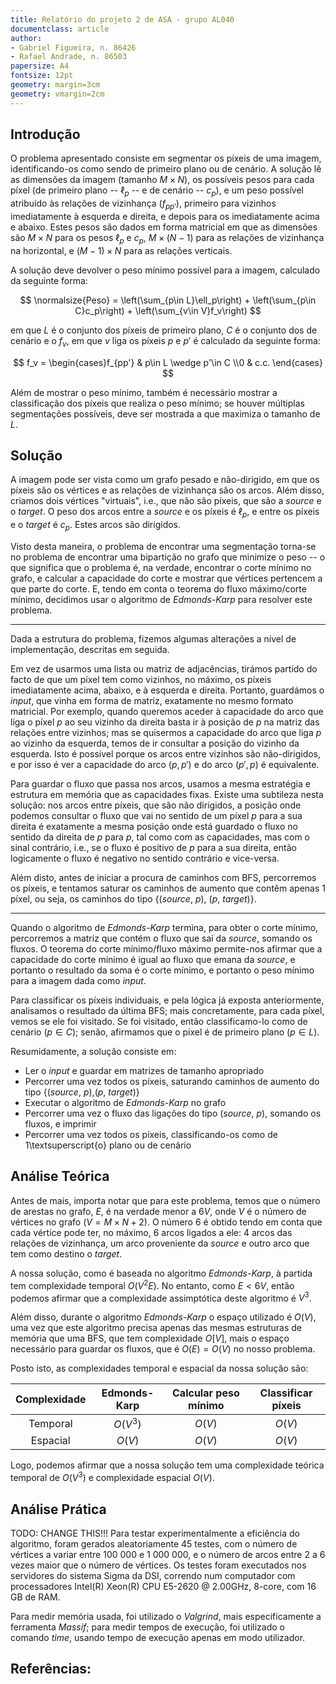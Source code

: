 ```yaml
---
title: Relatório do projeto 2 de ASA - grupo AL040
documentclass: article
author:
- Gabriel Figueira, n. 86426
- Rafael Andrade, n. 86503
papersize: A4
fontsize: 12pt
geometry: margin=3cm
geometry: vmargin=2cm
---
```


## Introdução

O problema apresentado consiste em segmentar os píxeis de uma imagem,
identificando-os como sendo de primeiro plano ou de cenário. A solução
lê as dimensões da imagem (tamanho $M\times N$), os possíveis pesos para cada
píxel (de primeiro plano -- $\ell_p$ -- e de cenário -- $c_p$), e um peso
possível atribuído às relações de vizinhança ($f_{pp'}$), primeiro para vizinhos
imediatamente à esquerda e direita, e depois para os imediatamente acima e
abaixo. Estes pesos são dados em forma matricial em que as dimensões são
$M\times N$ para os pesos $\ell_p$ e $c_p$, $M\times (N-1)$ para as relações de
vizinhança na horizontal, e $(M-1)\times N$ para as relações verticais.

A solução deve devolver o peso mínimo possível para a imagem, calculado
da seguinte forma:

$$
\normalsize{Peso} =
\left(\sum_{p\in L}\ell_p\right) +
\left(\sum_{p\in C}c_p\right) +
\left(\sum_{v\in V}f_v\right)
$$

em que $L$ é o conjunto dos píxeis de primeiro plano, $C$ é o conjunto dos
de cenário e o $f_v$, em que $v$ liga os píxeis $p$ e $p'$ é calculado da
seguinte forma:

$$
f_v =
\begin{cases}f_{pp'} &  p\in L \wedge p'\in C
             \\0     & c.c.
\end{cases}
$$

Além de mostrar o peso mínimo, também é necessário mostrar a classificação
dos píxeis que realiza o peso mínimo; se houver múltiplas segmentações
possíveis, deve ser mostrada a que maximiza o tamanho de $L$.


## Solução

A imagem pode ser vista como um grafo pesado e não-dirigido, em que os píxeis
são os vértices e as relações de vizinhança são os arcos. Além disso, criamos dois
vértices "virtuais", i.e., que não são píxeis, que são a *source* e o *target*.
O peso dos arcos entre a *source* e os píxeis é $\ell_p$, e entre os píxeis e o
*target* é $c_p$. Estes arcos são dirigidos.

Visto desta maneira, o problema de encontrar uma segmentação torna-se no
problema de encontrar uma bipartição no grafo que minimize o peso -- o que
significa que o problema é, na verdade, encontrar o corte mínimo no grafo,
e calcular a capacidade do corte e mostrar que vértices pertencem a que parte do
corte. E, tendo em conta o teorema do fluxo máximo/corte mínimo, decidimos usar
o algoritmo de *Edmonds-Karp* para resolver este problema.

-----

Dada a estrutura do problema, fizemos algumas alterações a nível de
implementação, descritas em seguida.

Em vez de usarmos uma lista ou matriz de adjacências, tirámos partido do
facto de que um píxel tem como vizinhos, no máximo, os píxeis imediatamente
acima, abaixo, e à esquerda e direita. Portanto, guardámos o *input*, que vinha
em forma de matriz, exatamente no mesmo formato matricial. Por exemplo, quando
queremos aceder à capacidade do arco que liga o píxel $p$ ao seu vizinho da
direita basta ir à posição de $p$ na matriz das relações entre vizinhos; mas se
quisermos a capacidade do arco que liga $p$ ao vizinho da esquerda, temos de ir
consultar a posição do vizinho da esquerda. Isto é possível porque os arcos
entre vizinhos são não-dirigidos, e por isso é ver a capacidade do arco $(p,p')$
e do arco $(p',p)$ é equivalente.

Para guardar o fluxo que passa nos arcos, usamos a mesma estratégia e estrutura
em memória que as capacidades fixas. Existe uma subtileza nesta solução:
nos arcos entre píxeis, que são não dirigidos, a posição onde podemos consultar
o fluxo que vai no sentido de um píxel $p$ para a sua direita é exatamente a
mesma posição onde está guardado o fluxo no sentido da direita de $p$ para $p$,
tal como com as capacidades, mas com o sinal contrário, i.e., se o fluxo é
positivo de $p$ para a sua direita, então logicamente o fluxo é negativo no
sentido contrário e vice-versa.

Além disto, antes de iniciar a procura de caminhos com BFS, percorremos os
píxeis, e tentamos saturar os caminhos de aumento que contêm apenas 1 píxel, ou
seja, os caminhos do tipo {(*source*, $p$), ($p$, *target*)}.

-----


Quando o algoritmo de *Edmonds-Karp* termina, para obter o corte mínimo,
percorremos a matriz que contém o fluxo que sai da *source*, somando os fluxos.
O teorema do corte mínimo/fluxo máximo permite-nos afirmar que a capacidade do
corte mínimo é igual ao fluxo que emana da *source*, e portanto o resultado da
soma é o corte mínimo, e portanto o peso mínimo para a imagem dada como *input*.

Para classificar os píxeis individuais, e pela lógica já exposta anteriormente,
analisamos o resultado da última BFS; mais concretamente, para cada píxel, vemos
se ele foi visitado. Se foi visitado, então classificamo-lo como de cenário ($p
\in C$); senão, afirmamos que o píxel é de primeiro plano ($p\in L$).


Resumidamente, a solução consiste em:

  - Ler o *input* e guardar em matrizes de tamanho apropriado
  - Percorrer uma vez todos os píxeis, saturando caminhos de aumento do tipo
    {(*source*, $p$),($p$, *target*)}
  - Executar o algoritmo de *Edmonds-Karp* no grafo
  - Percorrer uma vez o fluxo das ligações do tipo (*source*, $p$), somando os
    fluxos, e imprimir
  - Percorrer uma vez todos os píxeis, classificando-os como de
    1\textsuperscript{o} plano ou de cenário


## Análise Teórica

Antes de mais, importa notar que para este problema, temos que o número de
arestas no grafo, $E$, é na verdade menor a $6V$, onde $V$ é o número de
vértices no grafo ($V = M\times N + 2$). O número $6$ é obtido tendo em conta
que cada vértice pode ter, no máximo, 6 arcos ligados a ele: 4 arcos das
relações de vizinhança, um arco proveniente da *source* e outro arco que tem
como destino o *target*.

A nossa solução, como é baseada no algoritmo *Edmonds-Karp*, à partida tem
complexidade temporal $O(V^2E)$. No entanto, como $E < 6V$, então podemos
afirmar que a complexidade assimptótica deste algoritmo é $V^3$.

Além disso, durante o algoritmo *Edmonds-Karp* o espaço utilizado é $O(V)$, uma
vez que este algoritmo precisa apenas das mesmas estruturas de memória que uma
BFS, que tem complexidade $O[V]$, mais o espaço necessário para guardar os
fluxos, que é $O(E) = O(V)$ no nosso problema.

Posto isto, as complexidades temporal e espacial da nossa solução são:

| Complexidade  | Edmonds-Karp | Calcular peso mínimo | Classificar píxeis |
|:-------------:|:------------:|:--------------------:|:------------------:|
| Temporal      | $O(V^3)$     | $O(V)$               |   $O(V)$           |
| Espacial      | $O(V)$       | $O(V)$               |   $O(V)$           |


Logo, podemos afirmar que a nossa solução tem uma complexidade teórica temporal
de $O(V^3)$ e complexidade espacial $O(V)$.

## Análise Prática

TODO: CHANGE THIS!!!
Para testar experimentalmente a eficiência do algoritmo, foram gerados
aleatoriamente 45 testes, com o número de vértices a variar entre 100 000 e
1 000 000, e o número de arcos entre 2 a 6 vezes maior que o número de vértices.
Os testes foram executados nos servidores do sistema Sigma da DSI, correndo num
computador com processadores Intel(R) Xeon(R) CPU E5-2620 @ 2.00GHz, 8-core, com
16 GB de RAM.

Para medir memória usada, foi utilizado o *Valgrind*, mais especificamente a
ferramenta *Massif*; para medir tempos de execução, foi utilizado o comando
*time*, usando tempo de execução apenas em modo utilizador.




## Referências:
